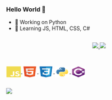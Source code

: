### Hello World 👋

- 🔭 Working on Python
- 🌱 Learning JS, HTML, CSS, C#
##
<div align="center">
  <a href="https://github.com/PedroWau">
  <img height="180em" src="https://github-readme-stats.vercel.app/api?username=PedroWau&show_icons=true&theme=dark&include_all_commits=true&count_private=true"/>
  <img height="180em" src="https://github-readme-stats.vercel.app/api/top-langs/?username=PedroWau&layout=compact&langs_count=7&theme=dark"/>
</div>
  
##
  
  <div style="display: inline_block"><br>
  <img align="center" alt="Pedro-Js" height="30" width="40" src="https://raw.githubusercontent.com/devicons/devicon/master/icons/javascript/javascript-plain.svg">
  <img align="center" alt="Pedro-HTML" height="30" width="40" src="https://raw.githubusercontent.com/devicons/devicon/master/icons/html5/html5-original.svg">
  <img align="center" alt="Pedro-CSS" height="30" width="40" src="https://raw.githubusercontent.com/devicons/devicon/master/icons/css3/css3-original.svg">
  <img align="center" alt="Pedro-Python" height="30" width="40" src="https://raw.githubusercontent.com/devicons/devicon/master/icons/python/python-original.svg">
  <img align="center" alt="Pedro-Csharp" height="30" width="40" src="https://raw.githubusercontent.com/devicons/devicon/master/icons/csharp/csharp-original.svg">

</div>
  
##
  
<div> 

  <a href = "pedrolopes706@gmail.com"><img src="https://img.shields.io/badge/-Gmail-%23333?style=for-the-badge&logo=gmail&logoColor=white" target="_blank"></a>
##
